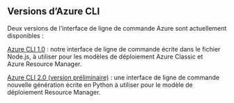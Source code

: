 ## <a name="versions-of-the-azure-cli"></a>Versions d’Azure CLI

Deux versions de l’interface de ligne de commande Azure sont actuellement disponibles :

[Azure CLI 1.0](../articles/storage/storage-azure-cli-nodejs.md) : notre interface de ligne de commande écrite dans le fichier Node.js, à utiliser pour les modèles de déploiement Azure Classic et Azure Resource Manager.

[Azure CLI 2.0 (version préliminaire)](../articles/storage/storage-azure-cli.md) : une interface de ligne de commande nouvelle génération écrite en Python à utiliser pour le modèle de déploiement Resource Manager.

<!--HONumber=Jan17_HO2-->


